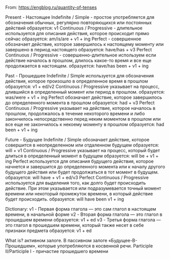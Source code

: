 From: https://engblog.ru/quantity-of-tenses

Present - Настоящее
    Indefinite / Simple - простое
        употребляется для обозначения обычных, регулярно повторяющихся или постоянных действий
        образуется: v1
    Continuous / Progressive - длительное
        используется для описания действия, которое происходит прямо сейчас
        образуется: am/is/are + v1 + ing
    Perfect - совершенное
        обозначает действие, которое завершилось к настоящему моменту или завершено в период настоящего
        образуется: have/has + v3
    Perfect Continuous / Progressive - совершенно-длительное
        используем если действие началось в прошлом, длилось какое-то время и все еще продолжается в настоящем.
        образуется: have/has been + v1 + ing

Past - Прошедшее
    Indefinite / Simple
        используется для обозначения действия, которое произошло в определенное время в прошлом
        образуется: v1 + ed/v2
    Continuous / Prоgressive
        указывает на процесс, длившийся в определенный момент или период в прошлом.
        образуется: was/were + v1 + ing
    Perfect
        обозначает действие, которое завершилось до определенного момента в прошлом
        образуется: had + v3
    Perfect Continuous / Progressive
         указывает на действие, которое началось в прошлом, продолжалось в течение некоторого времени и
            либо закончилось непосредственно перед неким моментом в прошлом
            или все еще не закончилось к некоему моменту в прошлом
        образуется: had been + v1 + ing

Future - Будущее
    Indefinite / Simple
        обозначает действие, которое совершится в неопределенном или отдаленном будущем
        образуется: will + v1
    Continuous / Progressive
        указывает на процесс, который будет длиться в определенный момент в будущем
        образуется: will be + v1 + ing
    Perfect
        используется для описания будущего действия, которое начнется и завершится до определенного момента
            или к началу другого будущего действия или будет продолжаться в тот момент в будущем.
        образуется: will have + v1 + ed/v3
    Perfect Continuous / Progressive
        используется для выделения того, как долго будет происходить действие.
        При этом указывается или подразумевается точный момент времени или некоторый промежуток времени, в который действие будет происходить.
        образуется: will have been v1 + ing

Dictionary:
    v1 - Первая форма глагола — это сам глагол в настоящем времени, в начальной форме
    v2 - Вторая форма глагола — это глагол в прошедшем времени
        образуется: v1 + ed
    v3 - Третья форма глагола  — это глагол в прошедшем времени, который также несет в себе признаки предмета
        образуется: v1 + ed

What is?
    активном залоге. В пассивном залоге 
    «Будущее-В-Прошедшем», которые употребляются в косвенной речи.
    Participle II/Participle I - причастие прошедшего времени